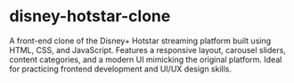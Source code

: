 # disney-hotstar-clone
A front-end clone of the Disney+ Hotstar streaming platform built using HTML, CSS, and JavaScript. Features a responsive layout, carousel sliders, content categories, and a modern UI mimicking the original platform. Ideal for practicing frontend development and UI/UX design skills.
